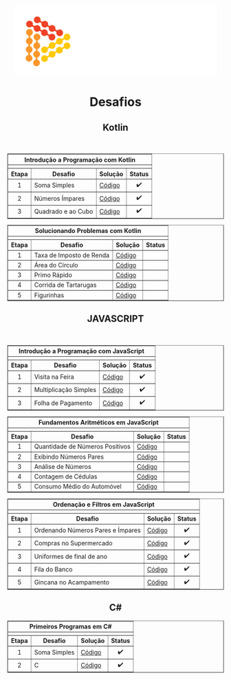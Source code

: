 <div align="center">
   <img src="Assets/logo.png" alt="Logo"/> 
</div>    


<h1 align="center">Desafios</h1>

<div>
    <h2 align="center"><strong>Kotlin</strong></h2>
    <br />
    <div align="left">
        <!-- Introdução a Programação com Kotlin -->
        <table border=1 width="700px">
            <tr>
                <th colspan="4">Introdução a Programação com Kotlin</th>
            </tr>
            <tr>
                <th colspan="4"></th>
            </tr>
            <tr>
                <th>Etapa</th>
                <th>Desafio</th>
                <th>Solução</th>
                <th>Status</th>
            </tr>
            <tr>
                <td align="center">1</td>
                <td>Soma Simples</td>
                <td><a href="https://github.com/brunoemferreira/DIO-desafios/blob/main/Desafios/Kotlin/Soma.kt">Código</a></td>
                <td align="center">✔️</td>
            </tr>
            <tr>
                <td align="center">2</td>
                <td>Números Ímpares</td>
                <td><a href="https://github.com/brunoemferreira/DIO-desafios/blob/main/Desafios/Kotlin/NumerosImpares.kt">Código</a></td>
                <td align="center">✔️</td>
            </tr>
            <tr>
                <td align="center">3</td>
                <td>Quadrado e ao Cubo</td>
                <td><a href="https://github.com/brunoemferreira/DIO-desafios/blob/main/Desafios/Kotlin/QuadradoeaoCubo.kt">Código</a></td>
                <td align="center">✔️</td>
        </table>
      </div>
</div>

<div>
    <div align="left">
        <!-- Solucionando problemas em Kotlin -->
        <table border=1 width="700px">
            <tr>
                <th colspan="4">Solucionando Problemas com Kotlin</th>
            </tr>
            <tr>
                <th colspan="4"></th>
            </tr>
            <tr>
                <th>Etapa</th>
                <th>Desafio</th>
                <th>Solução</th>
                <th>Status</th>
            </tr>
            <tr>
                <td align="center">1</td>
                <td>Taxa de Imposto de Renda</td>
                <td><a href="">Código</a></td>
                <td align="center"></td>
            </tr>
            <tr>
                <td align="center">2</td>
                <td>Área do Círculo</td>
                <td><a href="">Código</a></td>
                <td align="center"></td>
            </tr>
            <tr>
                <td align="center">3</td>
                <td>Primo Rápido</td>
                <td><a href="">Código</a></td>
                <td align="center"></td>
            </tr>    
            <tr>
                <td align="center">4</td>
                <td>Corrida de Tartarugas</td>
                <td><a href="">Código</a></td>
                <td align="center"></td>
            </tr>    
            <tr>
                <td align="center">5</td>
                <td>Figurinhas</td>
                <td><a href="">Código</a></td>
                <td align="center"></td>
        </table>
      </div>
</div>

<div>
     <h2 align="center"><strong>JAVASCRIPT</strong></h2>
    <br />
    <div align="left">
        <!-- Introdução a Programação com JavaScript -->
        <table border=1 width="700px">
            <tr>
                <th colspan="4">Introdução a Programação com JavaScript</th>
            </tr>
            <tr>
                <th colspan="4"></th>
            </tr>
            <tr>
                <th>Etapa</th>
                <th>Desafio</th>
                <th>Solução</th>
                <th>Status</th>
            </tr>
            <tr>
                <td align="center">1</td>
                <td>Visita na Feira</td>
                <td><a href="https://github.com/brunoemferreira/DIO-desafios/blob/main/Desafios/JavaScript/VisitaNaFeira.js">Código</a></td>
                <td align="center">✔️</td>
            </tr>
            <tr>
                <td align="center">2</td>
                <td>Multiplicação Simples</td>
                <td><a href="https://github.com/brunoemferreira/DIO-desafios/blob/main/Desafios/JavaScript/MultiplicacaoSimples.js">Código</a></td>
                <td align="center">✔️</td>
            </tr>
            <tr>
                <td align="center">3</td>
                <td>Folha de Pagamento</td>
                <td><a href="https://github.com/brunoemferreira/DIO-desafios/blob/main/Desafios/JavaScript/FolhaDePagamento.js">Código</a></td>
                <td align="center">✔️</td>
        </table>
      </div>
</div>


<div>
    <div align="left">
        <!-- Introdução a Programação com JavaScript -->
        <table border=1 width="700px">
            <tr>
                <th colspan="4">Fundamentos Aritméticos em JavaScript</th>
            </tr>
            <tr>
                <th colspan="4"></th>
            </tr>
            <tr>
                <th>Etapa</th>
                <th>Desafio</th>
                <th>Solução</th>
                <th>Status</th>
            </tr>
            <tr>
                <td align="center">1</td>
                <td>Quantidade de Números Positivos</td>
                <td><a href="">Código</a></td>
                <td align="center"></td>
            </tr>
           <tr>
                <td align="center">2</td>
                <td>Exibindo Números Pares</td>
                <td><a href="">Código</a></td>
                <td align="center"></td>
            </tr>
            <tr>
                <td align="center">3</td>
                <td>Análise de Números</td>
                <td><a href="">Código</a></td>
                <td align="center"></td>
            </tr>
            <tr>
                <td align="center">4</td>
                <td>Contagem de Cédulas</td>
                <td><a href="">Código</a></td>
                <td align="center"></td>
            </tr>
            <tr>
                <td align="center">5</td>
                <td>Consumo Médio do Automóvel</td>
                <td><a href="">Código</a></td>
                <td align="center"></td>
        </table>
      </div>
</div>


<div>
    <div align="left" width="700px">
        <!-- Introdução a Programação com JavaScript -->
        <table border=1 width="700px">
            <tr>
                <th colspan="4">Ordenação e Filtros em JavaScript</th>
            </tr>
            <tr>
                <th colspan="4"></th>
            </tr>
            <tr>
                <th>Etapa</th>
                <th>Desafio</th>
                <th>Solução</th>
                <th>Status</th>
            </tr>
            <tr>
                <td align="center">1</td>
                <td>Ordenando Números Pares e Ímpares</td>
                <td><a href="https://github.com/brunoemferreira/DIO-desafios/blob/main/Desafios/JavaScript/OrdenandoNumerosParesImpares.js">Código</a></td>
                <td align="center">✔️</td>
            </tr>
           <tr>
                <td align="center">2</td>
                <td>Compras no Supermercado</td>
                <td><a href="https://github.com/brunoemferreira/DIO-desafios/blob/main/Desafios/JavaScript/ComprasNoSupermercado.js">Código</a></td>
                <td align="center">✔️</td>
            </tr>
            <tr>
                <td align="center">3</td>
                <td>Uniformes de final de ano</td>
                <td><a href="https://github.com/brunoemferreira/DIO-desafios/blob/main/Desafios/JavaScript/UniformesdeFinaldeAno.js">Código</a></td>
                <td align="center">✔️</td>
            </tr>
            <tr>
                <td align="center">4</td>
                <td>Fila do Banco</td>
                <td><a href="https://github.com/brunoemferreira/DIO-desafios/blob/main/Desafios/JavaScript/FilaDoBanco.js">Código</a></td>
                <td align="center">✔️</td>
            </tr>
            <tr>
                <td align="center">5</td>
                <td>Gincana no Acampamento</td>
                <td><a href="https://github.com/brunoemferreira/DIO-desafios/blob/main/Desafios/JavaScript/GincanaNoAcampamento.js">Código</a></td>
                <td align="center">✔️</td>
        </table>
      </div>
</div>

<div>
   <h2 align="center"><strong>C#</strong></h2>
    <div align="left" width="700px">
        <!-- Introdução a Programação com C# -->
        <table border=1 width="700px">
            <tr>
                <th colspan="4">Primeiros Programas em C#</th>
            </tr>
            <tr>
                <th colspan="4"></th>
            </tr>
            <tr>
                <th>Etapa</th>
                <th>Desafio</th>
                <th>Solução</th>
                <th>Status</th>
            </tr>
            <tr>
                <td align="center">1</td>
                <td>Soma Simples</td>
                <td><a href="https://github.com/brunoemferreira/DIO-desafios/blob/main/Desafios/C%23/SomaSimples.cs">Código</a></td>
                <td align="center">✔️</td>
            </tr>
           <tr>
                <td align="center">2</td>
                <td>C</td>
                <td><a href="">Código</a></td>
                <td align="center">✔️</td>
           </table>
      </div>
</div>
